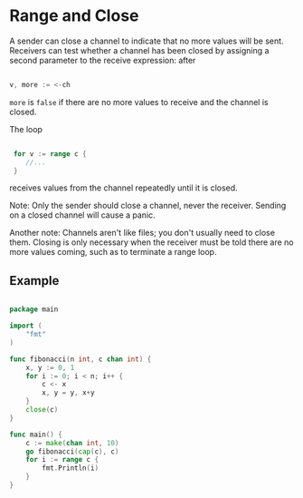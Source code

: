 
# Range and Close

A sender can close a channel to indicate that no more values will be sent.
Receivers can test whether a channel has been closed by assigning a
second parameter to the receive expression: after

```go

v, more := <-ch

```

`more` is `false` if there are no more values to receive and the channel
is closed.

The loop

```go

 for v := range c {
    //...
 }

 ```

 receives values from the channel repeatedly until it is closed.

Note: Only the sender should close a channel, never the receiver. Sending on
a closed channel will cause a panic.

Another note: Channels aren't like files; you don't usually need to close
them. Closing is only necessary when the receiver must be told there are
no more values coming, such as to terminate a range loop.

## Example

```go

package main

import (
    "fmt"
)

func fibonacci(n int, c chan int) {
    x, y := 0, 1
    for i := 0; i < n; i++ {
        c <- x
        x, y = y, x+y
    }
    close(c)
}

func main() {
    c := make(chan int, 10)
    go fibonacci(cap(c), c)
    for i := range c {
        fmt.Println(i)
    }
}

```
